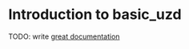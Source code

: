 # Introduction to basic_uzd

TODO: write [great documentation](http://jacobian.org/writing/what-to-write/)
